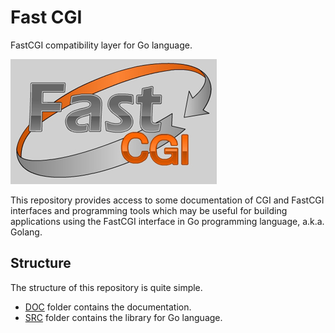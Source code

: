 # Fast CGI

FastCGI compatibility layer for Go language.

![FastCGI Logotype](img/Logo_GreyBg_330x200.png)

This repository provides access to some documentation of CGI and FastCGI 
interfaces and programming tools which may be useful for building applications 
using the FastCGI interface in Go programming language, a.k.a. Golang.

## Structure

The structure of this repository is quite simple.

* [DOC](doc/ReadMe.md) folder contains the documentation.
* [SRC](src/ReadMe.md) folder contains the library for Go language.
